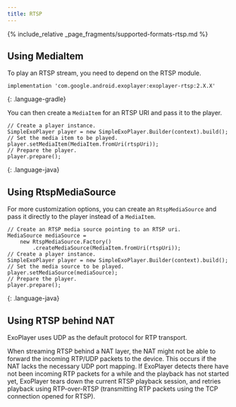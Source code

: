 ```yaml
---
title: RTSP
---
```


{% include_relative _page_fragments/supported-formats-rtsp.md %}

## Using MediaItem ##

To play an RTSP stream, you need to depend on the RTSP module.

~~~
implementation 'com.google.android.exoplayer:exoplayer-rtsp:2.X.X'
~~~
{: .language-gradle}

You can then create a `MediaItem` for an RTSP URI and pass it to the player.

~~~
// Create a player instance.
SimpleExoPlayer player = new SimpleExoPlayer.Builder(context).build();
// Set the media item to be played.
player.setMediaItem(MediaItem.fromUri(rtspUri));
// Prepare the player.
player.prepare();
~~~
{: .language-java}


## Using RtspMediaSource ##

For more customization options, you can create an `RtspMediaSource` and pass it
directly to the player instead of a `MediaItem`.

~~~
// Create an RTSP media source pointing to an RTSP uri.
MediaSource mediaSource =
    new RtspMediaSource.Factory()
        .createMediaSource(MediaItem.fromUri(rtspUri));
// Create a player instance.
SimpleExoPlayer player = new SimpleExoPlayer.Builder(context).build();
// Set the media source to be played.
player.setMediaSource(mediaSource);
// Prepare the player.
player.prepare();
~~~
{: .language-java}

## Using RTSP behind NAT ##

ExoPlayer uses UDP as the default protocol for RTP transport.

When streaming RTSP behind a NAT layer, the NAT might not be able to forward the
incoming RTP/UDP packets to the device. This occurs if the NAT lacks the
necessary UDP port mapping. If ExoPlayer detects there have not been incoming
RTP packets for a while and the playback has not started yet, ExoPlayer tears
down the current RTSP playback session, and retries playback using RTP-over-RTSP
(transmitting RTP packets using the TCP connection opened for RTSP).
